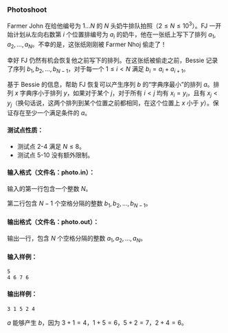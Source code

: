 ### Photoshoot

Farmer John 在给他编号为 $1\ldots N$ 的 $N$ 头奶牛排队拍照（$2\le N\le 10^3$）。FJ 一开始计划从左向右数第 $i$ 个位置排编号为 $a_i$ 的奶牛，他在一张纸上写下了排列 $a_1,a_2,\ldots,a_N$。不幸的是，这张纸刚刚被 Farmer Nhoj 偷走了！

幸好 FJ 仍然有机会恢复他之前写下的排列。在这张纸被偷走之前，Bessie 记录了序列 $b_1,b_2,\ldots,b_{N-1}$，对于每一个 $1\le i<N$ 满足 $b_i=a_i+a_{i+1}$。

基于 Bessie 的信息，帮助 FJ 恢复可以产生序列 $b$ 的“字典序最小”的排列 $a$。排列 $x$ 字典序小于排列 $y$，如果对于某个 $j$，对于所有 $i<j$ 均有 $x_i=y_i$，且有 $x_j<y_j$（换句话说，这两个排列到某个位置之前都相同，在这个位置上 $x$ 小于 $y$）。保证存在至少一个满足条件的 $a$。



#### 测试点性质：

- 测试点 2-4 满足 $N\le 8$。
- 测试点 5-10 没有额外限制。



#### 输入格式（文件名：photo.in）：

输入的第一行包含一个整数 $N$。

第二行包含 $N-1$ 个空格分隔的整数 $b_1,b_2,\ldots,b_{N-1}$。



#### 输出格式（文件名：photo.out）：

输出一行，包含 $N$ 个空格分隔的整数 $a_1,a_2,\ldots,a_{N}$。



#### 输入样例：

```
5
4 6 7 6
```

#### 输出样例：

```
3 1 5 2 4
```

$a$ 能够产生 $b$，因为 $3+1=4$，$1+5=6$，$5+2=7$，$2+4=6$。